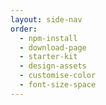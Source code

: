 ```yaml
---
layout: side-nav
order:
  - npm-install
  - download-page
  - starter-kit
  - design-assets
  - customise-color
  - font-size-space
---
```

